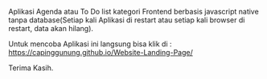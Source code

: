 Aplikasi Agenda atau To Do list kategori Frontend berbasis javascript native tanpa database(Setiap kali Aplikasi di restart atau setiap kali browser di restart, data akan hilang).

Untuk mencoba Aplikasi ini langsung bisa klik di : https://capinggunung.github.io/Website-Landing-Page/

Terima Kasih.
